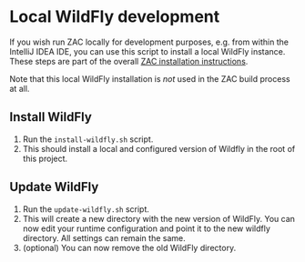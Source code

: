 # Local WildFly development

If you wish run ZAC locally for development purposes, e.g. from within the IntelliJ IDEA IDE,
you can use this script to install a local WildFly instance.
These steps are part of the overall [ZAC installation instructions](../../docs/development/INSTALL.md).

Note that this local WildFly installation is _not_ used in the ZAC build process at all.

## Install WildFly

1. Run the `install-wildfly.sh` script.
2. This should install a local and configured version of Wildfly in the root of this project.

## Update WildFly

1. Run the `update-wildfly.sh` script.
2. This will create a new directory with the new version of WildFly. You can now edit your runtime configuration and point it to the new wildfly directory. All settings can remain the same.
3. (optional) You can now remove the old WildFly directory.
